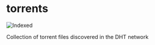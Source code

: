 torrents 
========
![Indexed](https://img.shields.io/badge/indexed-144936-blue)

Collection of torrent files discovered in the DHT network
